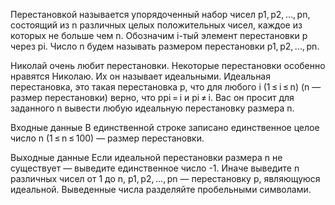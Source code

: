 Перестановкой называется упорядоченный набор чисел p1, p2, ..., pn, состоящий из n различных целых положительных чисел, каждое из которых не больше чем n. Обозначим i-тый элемент перестановки p через pi. Число n будем называть размером перестановки p1, p2, ..., pn.

Николай очень любит перестановки. Некоторые перестановки особенно нравятся Николаю. Их он называет идеальными. Идеальная перестановка, это такая перестановка p, что для любого i (1 ≤ i ≤ n) (n — размер перестановки) верно, что ppi = i и pi ≠ i. Вас он просит для заданного n вывести любую идеальную перестановку размера n.

Входные данные
В единственной строке записано единственное целое число n (1 ≤ n ≤ 100) — размер перестановки.

Выходные данные
Если идеальной перестановки размера n не существует — выведите единственное число -1. Иначе выведите n различных чисел от 1 до n, p1, p2, ..., pn — перестановку p, являющуюся идеальной. Выведенные числа разделяйте пробельными символами.